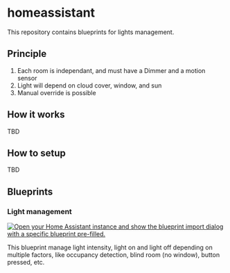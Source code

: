 # homeassistant

This repository contains blueprints for lights management.

## Principle

1. Each room is independant, and must have a Dimmer and a motion sensor
2. Light will depend on cloud cover, window, and sun
3. Manual override is possible

## How it works

TBD

## How to setup

TBD

## Blueprints

### Light management

[![Open your Home Assistant instance and show the blueprint import dialog with a specific blueprint pre-filled.](https://my.home-assistant.io/badges/blueprint_import.svg)](https://my.home-assistant.io/redirect/blueprint_import/?blueprint_url=https%3A%2F%2Fgithub.com%2Ffrancois09%2FHA_BP_light%2Fblob%2Fmain%2Fcontrol.yaml)

This blueprint manage light intensity, light on and light off depending on multiple factors, like occupancy detection, blind room (no window), button pressed, etc.

